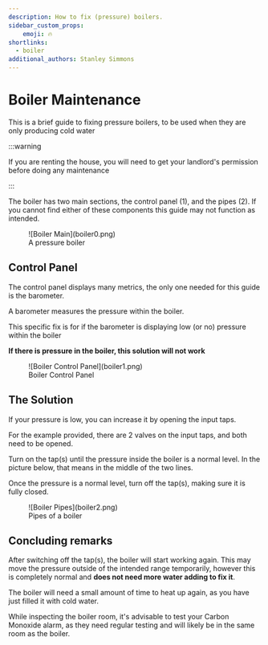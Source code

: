 ```yaml
---
description: How to fix (pressure) boilers.
sidebar_custom_props:
    emoji: 🔥
shortlinks:
  - boiler
additional_authors: Stanley Simmons
---
```


# Boiler Maintenance
This is a brief guide to fixing pressure boilers, to be used when they are only producing cold water

:::warning

If you are renting the house, you will need to get your landlord's permission before doing any maintenance 

:::

The boiler has two main sections, the control panel (1), and the pipes (2). If you cannot find either of these components this guide may not function as intended.

<figure>
<div class="img-gallery">
![Boiler Main](boiler0.png)
</div>
<figcaption>A pressure boiler</figcaption>
</figure>

## Control Panel

The control panel displays many metrics, the only one needed for this guide is the barometer.

A barometer measures the pressure within the boiler.

This specific fix is for if the barometer is displaying low (or no) pressure within the boiler

**If there is pressure in the boiler, this solution will not work**

<figure>
<div class="img-gallery">
![Boiler Control Panel](boiler1.png)
</div>
<figcaption>Boiler Control Panel</figcaption>
</figure>

## The Solution

If your pressure is low, you can increase it by opening the input taps.

For the example provided, there are 2 valves on the input taps, and both need to be opened.

Turn on the tap(s) until the pressure inside the boiler is a normal level. In the picture below, that means in the middle of the two lines.

Once the pressure is a normal level, turn off the tap(s), making sure it is fully closed.

<figure>
<div class="img-gallery">
![Boiler Pipes](boiler2.png)
</div>
<figcaption>Pipes of a boiler</figcaption>
</figure>

## Concluding remarks

After switching off the tap(s), the boiler will start working again. This may move the pressure outside of the intended range temporarily, however this is completely normal and **does not need more water adding to fix it**.

The boiler will need a small amount of time to heat up again, as you have just filled it with cold water.

While inspecting the boiler room, it's advisable to test your Carbon Monoxide alarm, as they need regular testing and will likely be in the same room as the boiler.
